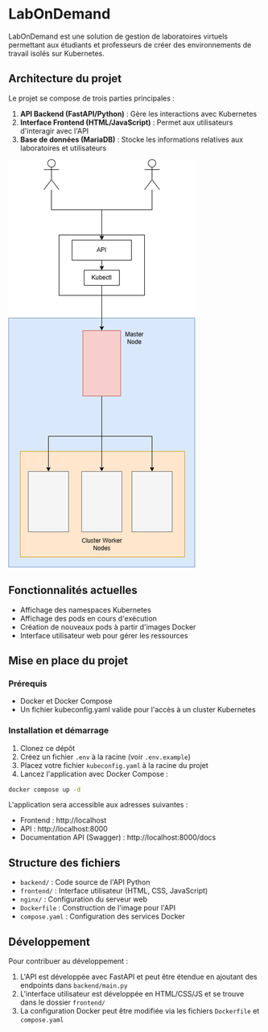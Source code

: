# LabOnDemand

LabOnDemand est une solution de gestion de laboratoires virtuels permettant aux étudiants et professeurs de créer des environnements de travail isolés sur Kubernetes.

## Architecture du projet

Le projet se compose de trois parties principales :

1. **API Backend (FastAPI/Python)** : Gère les interactions avec Kubernetes
2. **Interface Frontend (HTML/JavaScript)** : Permet aux utilisateurs d'interagir avec l'API
3. **Base de données (MariaDB)** : Stocke les informations relatives aux laboratoires et utilisateurs

![Diagramme](Diagrammes/Diagramme-API.drawio.png)

## Fonctionnalités actuelles

- Affichage des namespaces Kubernetes
- Affichage des pods en cours d'exécution
- Création de nouveaux pods à partir d'images Docker
- Interface utilisateur web pour gérer les ressources

## Mise en place du projet

### Prérequis

- Docker et Docker Compose
- Un fichier kubeconfig.yaml valide pour l'accès à un cluster Kubernetes

### Installation et démarrage

1. Clonez ce dépôt
2. Créez un fichier `.env` à la racine (voir `.env.example`)
3. Placez votre fichier `kubeconfig.yaml` à la racine du projet
4. Lancez l'application avec Docker Compose :

```bash
docker compose up -d
```

L'application sera accessible aux adresses suivantes :
- Frontend : http://localhost
- API : http://localhost:8000
- Documentation API (Swagger) : http://localhost:8000/docs

## Structure des fichiers

- `backend/` : Code source de l'API Python
- `frontend/` : Interface utilisateur (HTML, CSS, JavaScript)
- `nginx/` : Configuration du serveur web
- `Dockerfile` : Construction de l'image pour l'API
- `compose.yaml` : Configuration des services Docker

## Développement

Pour contribuer au développement :

1. L'API est développée avec FastAPI et peut être étendue en ajoutant des endpoints dans `backend/main.py`
2. L'interface utilisateur est développée en HTML/CSS/JS et se trouve dans le dossier `frontend/`
3. La configuration Docker peut être modifiée via les fichiers `Dockerfile` et `compose.yaml`